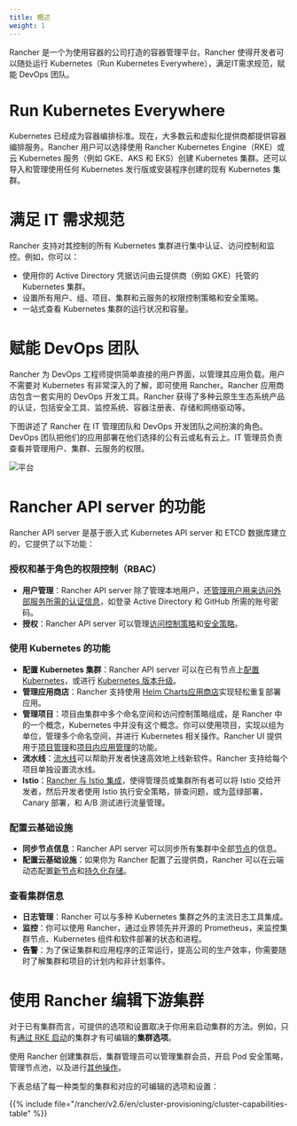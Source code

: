 ```yaml
---
title: 概述
weight: 1
---
```


Rancher 是一个为使用容器的公司打造的容器管理平台。Rancher 使得开发者可以随处运行 Kubernetes（Run Kubernetes Everywhere），满足IT需求规范，赋能 DevOps 团队。

# Run Kubernetes Everywhere

Kubernetes 已经成为容器编排标准。现在，大多数云和虚拟化提供商都提供容器编排服务。Rancher 用户可以选择使用 Rancher Kubernetes Engine（RKE）或云 Kubernetes 服务（例如 GKE、AKS 和 EKS）创建 Kubernetes 集群。还可以导入和管理使用任何 Kubernetes 发行版或安装程序创建的现有 Kubernetes 集群。

# 满足 IT 需求规范

Rancher 支持对其控制的所有 Kubernetes 集群进行集中认证、访问控制和监控。例如，你可以：

- 使用你的 Active Directory 凭据访问由云提供商（例如 GKE）托管的 Kubernetes 集群。
- 设置所有用户、组、项目、集群和云服务的权限控制策略和安全策略。
- 一站式查看 Kubernetes 集群的运行状况和容量。

# 赋能 DevOps 团队

Rancher 为 DevOps 工程师提供简单直接的用户界面，以管理其应用负载。用户不需要对 Kubernetes 有非常深入的了解，即可使用 Rancher。Rancher 应用商店包含一套实用的 DevOps 开发工具。Rancher 获得了多种云原生生态系统产品的认证，包括安全工具、监控系统、容器注册表、存储和网络驱动等。

下图讲述了 Rancher 在 IT 管理团队和 DevOps 开发团队之间扮演的角色。DevOps 团队把他们的应用部署在他们选择的公有云或私有云上。IT 管理员负责查看并管理用户、集群、云服务的权限。

![平台]({{<baseurl>}}/img/rancher/platform.png)

# Rancher API server 的功能

Rancher API server 是基于嵌入式 Kubernetes API server 和 ETCD 数据库建立的，它提供了以下功能：

### 授权和基于角色的权限控制（RBAC）

- **用户管理**：Rancher API server 除了管理本地用户，还[管理用户用来访问外部服务所需的认证信息]({{<baseurl>}}/rancher/v2.6/en/admin-settings/authentication/)，如登录 Active Directory 和 GitHub 所需的账号密码。
- **授权**：Rancher API server 可以管理[访问控制策略]({{<baseurl>}}/rancher/v2.6/en/admin-settings/rbac/)和[安全策略]({{<baseurl>}}/rancher/v2.6/en/admin-settings/pod-security-policies/)。

### 使用 Kubernetes 的功能

- **配置 Kubernetes 集群**：Rancher API server 可以在已有节点上[配置 Kubernetes]({{<baseurl>}}/rancher/v2.6/en/cluster-provisioning/)，或进行 [Kubernetes 版本升级]({{<baseurl>}}/rancher/v2.6/en/cluster-admin/upgrading-kubernetes)。
- **管理应用商店**：Rancher 支持使用 [Helm Charts应用商店]({{<baseurl>}}/rancher/v2.6/en/helm-charts/)实现轻松重复部署应用。
- **管理项目**：项目由集群中多个命名空间和访问控制策略组成，是 Rancher 中的一个概念，Kubernetes 中并没有这个概念。你可以使用项目，实现以组为单位，管理多个命名空间，并进行 Kubernetes 相关操作。Rancher UI 提供用于[项目管理]({{<baseurl>}}/rancher/v2.6/en/project-admin/)和[项目内应用管理]({{<baseurl>}}/rancher/v2.6/en/k8s-in-rancher/)的功能。
- **流水线**：[流水线]({{<baseurl>}}/rancher/v2.6/en/project-admin/pipelines/)可以帮助开发者快速高效地上线新软件。Rancher 支持给每个项目单独设置流水线。
- **Istio**：[Rancher 与 Istio 集成]({{<baseurl>}}/rancher/v2.6/en/istio/)，使得管理员或集群所有者可以将 Istio 交给开发者，然后开发者使用 Istio 执行安全策略，排查问题，或为蓝绿部署，Canary 部署，和 A/B 测试进行流量管理。

### 配置云基础设施

- **同步节点信息**：Rancher API server 可以同步所有集群中全部[节点]({{<baseurl>}}/rancher/v2.6/en/cluster-admin/nodes/)的信息。
- **配置云基础设施**：如果你为 Rancher 配置了云提供商，Rancher 可以在云端动态配置[新节点]({{<baseurl>}}/rancher/v2.6/en/cluster-provisioning/rke-clusters/node-pools/)和[持久化存储]({{<baseurl>}}/rancher/v2.6/en/cluster-admin/volumes-and-storage/)。

### 查看集群信息

- **日志管理**：Rancher 可以与多种 Kubernetes 集群之外的主流日志工具集成。
- **监控**：你可以使用 Rancher，通过业界领先并开源的 Prometheus，来监控集群节点、Kubernetes 组件和软件部署的状态和进程。
- **告警**：为了保证集群和应用程序的正常运行，提高公司的生产效率，你需要随时了解集群和项目的计划内和非计划事件。

# 使用 Rancher 编辑下游集群

对于已有集群而言，可提供的选项和设置取决于你用来启动集群的方法。例如，只有[通过 RKE 启动]({{<baseurl>}}/rancher/v2.6/en/cluster-provisioning/rke-clusters/)的集群才有可编辑的**集群选项**。

使用 Rancher 创建集群后，集群管理员可以管理集群会员，开启 Pod 安全策略，管理节点池，以及进行[其他操作]({{<baseurl>}}/rancher/v2.6/en/cluster-admin/editing-clusters/)。

下表总结了每一种类型的集群和对应的可编辑的选项和设置：

{{% include file="/rancher/v2.6/en/cluster-provisioning/cluster-capabilities-table" %}}
